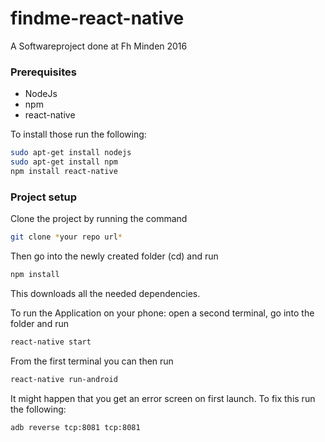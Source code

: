 # findme-react-native

A Softwareproject done at Fh Minden 2016

### Prerequisites

- NodeJs
- npm
- react-native

To install those run the following:

```bash
sudo apt-get install nodejs
sudo apt-get install npm
npm install react-native
```

### Project setup

Clone the project by running the command

```bash
git clone *your repo url*
```

Then go into the newly created folder (cd) and run

```bash
npm install
```

This downloads all the needed dependencies.

To run the Application on your phone: open a second terminal, go into the folder and run

```bash
react-native start
```

From the first terminal you can then run

```bash
react-native run-android
```

It might happen that you get an error screen on first launch. To fix this run the following:

```bash
adb reverse tcp:8081 tcp:8081
```
